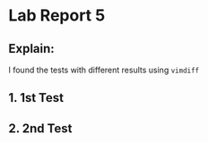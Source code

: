 # Lab Report 5

## Explain:

I found the tests with different results using `vimdiff`


## 1. 1st Test ##




## 2. 2nd Test ##
